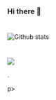 ### Hi there 👋

# 

![Github stats](https://github-readme-stats.vercel.app/api?username=nhnghia&show_icons=true&hide_border=true&theme=dark)

#

![](https://komarev.com/ghpvc/?username=nhnghia&style=flat-square&label=Page+Views)

<p style=color:red>.</p>p>
